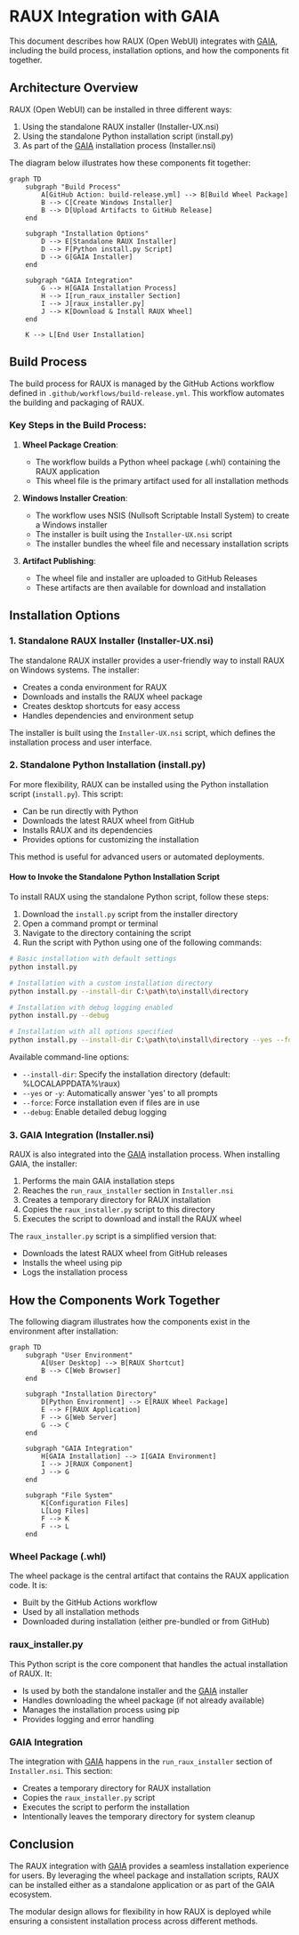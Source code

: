 # RAUX Integration with GAIA

This document describes how RAUX (Open WebUI) integrates with [GAIA](https://github.com/amd/gaia), including the build process, installation options, and how the components fit together.

## Architecture Overview

RAUX (Open WebUI) can be installed in three different ways:

1. Using the standalone RAUX installer (Installer-UX.nsi)
2. Using the standalone Python installation script (install.py)
3. As part of the [GAIA](https://github.com/amd/gaia) installation process (Installer.nsi)

The diagram below illustrates how these components fit together:

```mermaid
graph TD
    subgraph "Build Process"
        A[GitHub Action: build-release.yml] --> B[Build Wheel Package]
        B --> C[Create Windows Installer]
        B --> D[Upload Artifacts to GitHub Release]
    end

    subgraph "Installation Options"
        D --> E[Standalone RAUX Installer]
        D --> F[Python install.py Script]
        D --> G[GAIA Installer]
    end

    subgraph "GAIA Integration"
        G --> H[GAIA Installation Process]
        H --> I[run_raux_installer Section]
        I --> J[raux_installer.py]
        J --> K[Download & Install RAUX Wheel]
    end

    K --> L[End User Installation]
```

## Build Process

The build process for RAUX is managed by the GitHub Actions workflow defined in `.github/workflows/build-release.yml`. This workflow automates the building and packaging of RAUX.

### Key Steps in the Build Process:

1. **Wheel Package Creation**:

   - The workflow builds a Python wheel package (.whl) containing the RAUX application
   - This wheel file is the primary artifact used for all installation methods

2. **Windows Installer Creation**:

   - The workflow uses NSIS (Nullsoft Scriptable Install System) to create a Windows installer
   - The installer is built using the `Installer-UX.nsi` script
   - The installer bundles the wheel file and necessary installation scripts

3. **Artifact Publishing**:
   - The wheel file and installer are uploaded to GitHub Releases
   - These artifacts are then available for download and installation

## Installation Options

### 1. Standalone RAUX Installer (Installer-UX.nsi)

The standalone RAUX installer provides a user-friendly way to install RAUX on Windows systems. The installer:

- Creates a conda environment for RAUX
- Downloads and installs the RAUX wheel package
- Creates desktop shortcuts for easy access
- Handles dependencies and environment setup

The installer is built using the `Installer-UX.nsi` script, which defines the installation process and user interface.

### 2. Standalone Python Installation (install.py)

For more flexibility, RAUX can be installed using the Python installation script (`install.py`). This script:

- Can be run directly with Python
- Downloads the latest RAUX wheel from GitHub
- Installs RAUX and its dependencies
- Provides options for customizing the installation

This method is useful for advanced users or automated deployments.

#### How to Invoke the Standalone Python Installation Script

To install RAUX using the standalone Python script, follow these steps:

1. Download the `install.py` script from the installer directory
2. Open a command prompt or terminal
3. Navigate to the directory containing the script
4. Run the script with Python using one of the following commands:

```bash
# Basic installation with default settings
python install.py

# Installation with a custom installation directory
python install.py --install-dir C:\path\to\install\directory

# Installation with debug logging enabled
python install.py --debug

# Installation with all options specified
python install.py --install-dir C:\path\to\install\directory --yes --force --debug
```

Available command-line options:

- `--install-dir`: Specify the installation directory (default: %LOCALAPPDATA%\raux)
- `--yes` or `-y`: Automatically answer 'yes' to all prompts
- `--force`: Force installation even if files are in use
- `--debug`: Enable detailed debug logging

### 3. GAIA Integration (Installer.nsi)

RAUX is also integrated into the [GAIA](https://github.com/amd/gaia) installation process. When installing GAIA, the installer:

1. Performs the main GAIA installation steps
2. Reaches the `run_raux_installer` section in `Installer.nsi`
3. Creates a temporary directory for RAUX installation
4. Copies the `raux_installer.py` script to this directory
5. Executes the script to download and install the RAUX wheel

The `raux_installer.py` script is a simplified version that:

- Downloads the latest RAUX wheel from GitHub releases
- Installs the wheel using pip
- Logs the installation process

## How the Components Work Together

The following diagram illustrates how the components exist in the environment after installation:

```mermaid
graph TD
    subgraph "User Environment"
        A[User Desktop] --> B[RAUX Shortcut]
        B --> C[Web Browser]
    end

    subgraph "Installation Directory"
        D[Python Environment] --> E[RAUX Wheel Package]
        E --> F[RAUX Application]
        F --> G[Web Server]
        G --> C
    end

    subgraph "GAIA Integration"
        H[GAIA Installation] --> I[GAIA Environment]
        I --> J[RAUX Component]
        J --> G
    end

    subgraph "File System"
        K[Configuration Files]
        L[Log Files]
        F --> K
        F --> L
    end
```

### Wheel Package (.whl)

The wheel package is the central artifact that contains the RAUX application code. It is:

- Built by the GitHub Actions workflow
- Used by all installation methods
- Downloaded during installation (either pre-bundled or from GitHub)

### raux_installer.py

This Python script is the core component that handles the actual installation of RAUX. It:

- Is used by both the standalone installer and the [GAIA](https://github.com/amd/gaia) installer
- Handles downloading the wheel package (if not already available)
- Manages the installation process using pip
- Provides logging and error handling

### GAIA Integration

The integration with [GAIA](https://github.com/amd/gaia) happens in the `run_raux_installer` section of `Installer.nsi`. This section:

- Creates a temporary directory for RAUX installation
- Copies the `raux_installer.py` script
- Executes the script to perform the installation
- Intentionally leaves the temporary directory for system cleanup

## Conclusion

The RAUX integration with [GAIA](https://github.com/amd/gaia) provides a seamless installation experience for users. By leveraging the wheel package and installation scripts, RAUX can be installed either as a standalone application or as part of the GAIA ecosystem.

The modular design allows for flexibility in how RAUX is deployed while ensuring a consistent installation process across different methods.

